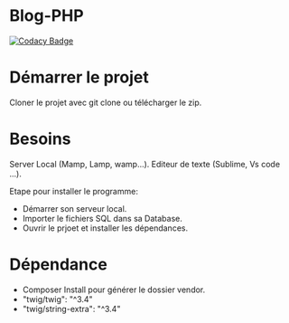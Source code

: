 # Blog-PHP
[![Codacy Badge](https://app.codacy.com/project/badge/Grade/048aae2fb4274734890ee0eb8b6972dc)](https://app.codacy.com/gh/k-saidou/Blog-PHP/dashboard?utm_source=gh&utm_medium=referral&utm_content=&utm_campaign=Badge_grade)

# Démarrer le projet
Cloner le projet avec git clone ou télécharger le zip.

# Besoins

Server Local (Mamp, Lamp, wamp...).
Editeur de texte (Sublime, Vs code ...).

Etape pour installer le programme:

- Démarrer son serveur local.
- Importer le fichiers SQL dans sa Database.
- Ouvrir le prjoet et installer les dépendances.


# Dépendance

- Composer Install pour générer le dossier vendor.
- "twig/twig": "^3.4"
- "twig/string-extra": "^3.4"
